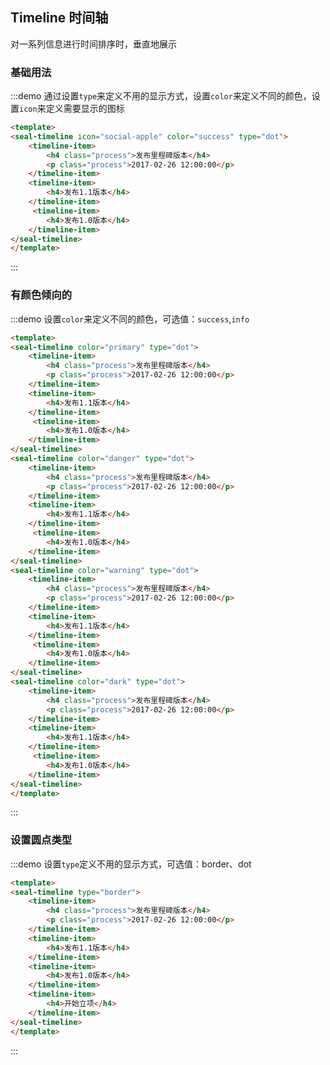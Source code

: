 <script>
  export default {
    methods: {
      hello() {
        alert('Hello World!');
      }
    }
  }
</script>
<style>
.demo-timeline{
    & .sealui-timeline{
        float: left;
        width: 50%;
        margin: 10px 0;
    }
}
</style>
## Timeline 时间轴
对一系列信息进行时间排序时，垂直地展示

### 基础用法
:::demo 通过设置`type`来定义不用的显示方式，设置`color`来定义不同的颜色，设置`icon`来定义需要显示的图标
```html
<template>
<seal-timeline icon="social-apple" color="success" type="dot">
    <timeline-item>
        <h4 class="process">发布里程碑版本</h4>
        <p class="process">2017-02-26 12:00:00</p>
    </timeline-item>
    <timeline-item>
        <h4>发布1.1版本</h4>
    </timeline-item>
     <timeline-item>
        <h4>发布1.0版本</h4>
    </timeline-item>
</seal-timeline>
</template>
```
:::

### 有颜色倾向的
:::demo 设置`color`来定义不同的颜色，可选值：`success`,`info`
```html
<template>
<seal-timeline color="primary" type="dot">
    <timeline-item>
        <h4 class="process">发布里程碑版本</h4>
        <p class="process">2017-02-26 12:00:00</p>
    </timeline-item>
    <timeline-item>
        <h4>发布1.1版本</h4>
    </timeline-item>
     <timeline-item>
        <h4>发布1.0版本</h4>
    </timeline-item>
</seal-timeline>
<seal-timeline color="danger" type="dot">
    <timeline-item>
        <h4 class="process">发布里程碑版本</h4>
        <p class="process">2017-02-26 12:00:00</p>
    </timeline-item>
    <timeline-item>
        <h4>发布1.1版本</h4>
    </timeline-item>
     <timeline-item>
        <h4>发布1.0版本</h4>
    </timeline-item>
</seal-timeline>
<seal-timeline color="warning" type="dot">
    <timeline-item>
        <h4 class="process">发布里程碑版本</h4>
        <p class="process">2017-02-26 12:00:00</p>
    </timeline-item>
    <timeline-item>
        <h4>发布1.1版本</h4>
    </timeline-item>
     <timeline-item>
        <h4>发布1.0版本</h4>
    </timeline-item>
</seal-timeline>
<seal-timeline color="dark" type="dot">
    <timeline-item>
        <h4 class="process">发布里程碑版本</h4>
        <p class="process">2017-02-26 12:00:00</p>
    </timeline-item>
    <timeline-item>
        <h4>发布1.1版本</h4>
    </timeline-item>
     <timeline-item>
        <h4>发布1.0版本</h4>
    </timeline-item>
</seal-timeline>
</template>
```
:::

### 设置圆点类型
:::demo 设置`type`定义不用的显示方式，可选值：border、dot
```html
<template>
<seal-timeline type="border">
    <timeline-item>
        <h4 class="process">发布里程碑版本</h4>
        <p class="process">2017-02-26 12:00:00</p>
    </timeline-item>
    <timeline-item>
        <h4>发布1.1版本</h4>
    </timeline-item>
    <timeline-item>
        <h4>发布1.0版本</h4>
    </timeline-item>
    <timeline-item>
        <h4>开始立项</h4>
    </timeline-item>
</seal-timeline>
</template>
```
:::
